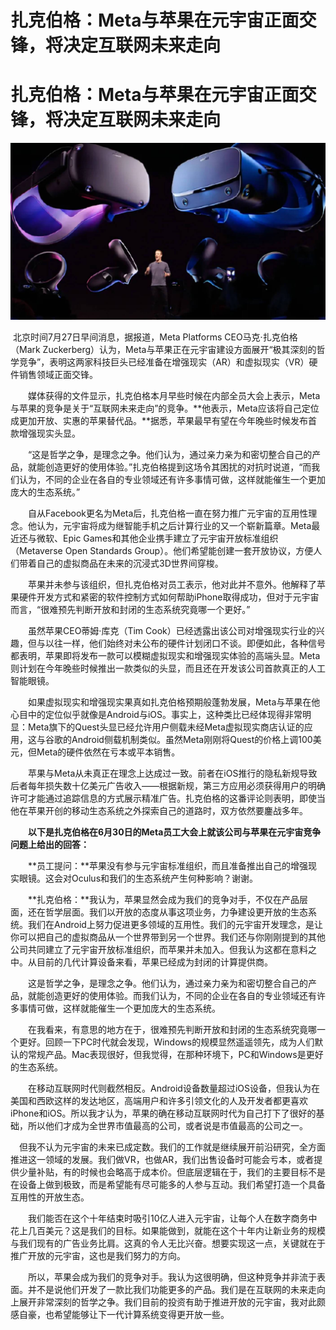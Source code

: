 # 扎克伯格：Meta与苹果在元宇宙正面交锋，将决定互联网未来走向


# 扎克伯格：Meta与苹果在元宇宙正面交锋，将决定互联网未来走向

![img](c3c54c5aa1d832dd4b0.jpg)

​         北京时间7月27日早间消息，据报道，Meta Platforms CEO马克·扎克伯格（Mark Zuckerberg）认为，Meta与苹果正在元宇宙建设方面展开“极其深刻的哲学竞争”，表明这两家科技巨头已经准备在增强现实（AR）和虚拟现实（VR）硬件销售领域正面交锋。

　　媒体获得的文件显示，扎克伯格本月早些时候在内部全员大会上表示，Meta与苹果的竞争是关于“互联网未来走向”的竞争。**他表示，Meta应该将自己定位成更加开放、实惠的苹果替代品。**据悉，苹果最早有望在今年晚些时候发布首款增强现实头显。

　　“这是哲学之争，是理念之争。他们认为，通过亲力亲为和密切整合自己的产品，就能创造更好的使用体验。”扎克伯格提到这场令其困扰的对抗时说道，“而我们认为，不同的企业在各自的专业领域还有许多事情可做，这样就能催生一个更加庞大的生态系统。”

　　自从Facebook更名为Meta后，扎克伯格一直在努力推广元宇宙的互用性理念。他认为，元宇宙将成为继智能手机之后计算行业的又一个崭新篇章。Meta最近还与微软、Epic Games和其他企业携手建立了元宇宙开放标准组织（Metaverse Open Standards Group）。他们希望能创建一套开放协议，方便人们带着自己的虚拟商品在未来的沉浸式3D世界间穿梭。

　　苹果并未参与该组织，但扎克伯格对员工表示，他对此并不意外。他解释了苹果硬件开发方式和紧密的软件控制方式如何帮助iPhone取得成功，但对于元宇宙而言，“很难预先判断开放和封闭的生态系统究竟哪一个更好。”

　　虽然苹果CEO蒂姆·库克（Tim Cook）已经透露出该公司对增强现实行业的兴趣，但与以往一样，他们始终对未公布的硬件计划闭口不谈。即便如此，各种信号都表明，苹果即将发布一款可以模糊虚拟现实和增强现实体验的高端头显。Meta则计划在今年晚些时候推出一款类似的头显，而且还在开发该公司首款真正的人工智能眼镜。

　　如果虚拟现实和增强现实果真如扎克伯格预期般蓬勃发展，Meta与苹果在他心目中的定位似乎就像是Android与iOS。事实上，这种类比已经体现得非常明显：Meta旗下的Quest头显已经允许用户侧载未经Meta虚拟现实商店认证的应用，这与谷歌的Android侧载机制类似。虽然Meta刚刚将Quest的价格上调100美元，但Meta的硬件依然在亏本或平本销售。

　　苹果与Meta从未真正在理念上达成过一致。前者在iOS推行的隐私新规导致后者每年损失数十亿美元广告收入——根据新规，第三方应用必须获得用户的明确许可才能通过追踪信息的方式展示精准广告。扎克伯格的这番评论则表明，即使当他在苹果开创的移动生态系统之外探索自己的道路时，双方依然要鏖战多年。

　　**以下是扎克伯格在6月30日的Meta员工大会上就该公司与苹果在元宇宙竞争问题上给出的回答：**

　　**员工提问：**苹果没有参与元宇宙标准组织，而且准备推出自己的增强现实眼镜。这会对Oculus和我们的生态系统产生何种影响？谢谢。

　　**扎克伯格：**我认为，苹果显然会成为我们的竞争对手，不仅在产品层面，还在哲学层面。我们以开放的态度从事这项业务，力争建设更开放的生态系统。我们在Android上努力促进更多领域的互用性。我们的元宇宙开发理念，是让你可以把自己的虚拟商品从一个世界带到另一个世界。我们还与你刚刚提到的其他公司共同建立了元宇宙开放标准组织，而苹果并未加入。但我认为这都在意料之中。从目前的几代计算设备来看，苹果已经成为封闭的计算提供商。

　　这是哲学之争，是理念之争。他们认为，通过亲力亲为和密切整合自己的产品，就能创造更好的使用体验。而我们认为，不同的企业在各自的专业领域还有许多事情可做，这样就能催生一个更加庞大的生态系统。

　　在我看来，有意思的地方在于，很难预先判断开放和封闭的生态系统究竟哪一个更好。回顾一下PC时代就会发现，Windows的规模显然遥遥领先，成为人们默认的常规产品。Mac表现很好，但我觉得，在那种环境下，PC和Windows是更好的生态系统。

　　在移动互联网时代则截然相反。Android设备数量超过iOS设备，但我认为在美国和西欧这样的发达地区，高端用户和许多引领文化的人及开发者都更喜欢iPhone和iOS。所以我才认为，苹果的确在移动互联网时代为自己打下了很好的基础，所以他们才成为全世界市值最高的公司，或者说是市值最高的公司之一。

​    　但我不认为元宇宙的未来已成定数。我们的工作就是继续展开前沿研究，全方面推进这一领域的发展。我们做VR，也做AR，我们出售设备时可能会亏本，或者提供少量补贴，有的时候也会略高于成本价。但底层逻辑在于，我们的主要目标不是在设备上做到极致，而是希望能有尽可能多的人参与互动。我们希望打造一个具备互用性的开放生态。

　　我们能否在这个十年结束时吸引10亿人进入元宇宙，让每个人在数字商务中花上几百美元？这是我们的目标。如果能做到，就能在这个十年内让新业务的规模与我们现有的广告业务比肩。这真的令人无比兴奋。想要实现这一点，关键就在于推广开放的元宇宙，这也是我们努力的方向。

　　所以，苹果会成为我们的竞争对手。我认为这很明确，但这种竞争并非流于表面。并不是说他们开发了一款比我们功能更多的产品。我们是在互联网的未来走向上展开非常深刻的哲学之争。我们目前的投资有助于推进开放的元宇宙，我对此颇感自豪，也希望能够让下一代计算系统变得更开放一些。
